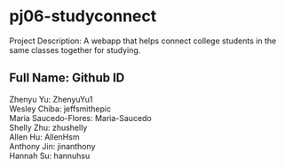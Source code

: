 # pj06-studyconnect

Project Description: A webapp that helps connect college students in the same classes together for studying.

Full Name: Github ID
----------------------
Zhenyu Yu: ZhenyuYu1 <br />
Wesley Chiba: jeffsmithepic <br />
Maria Saucedo-Flores: Maria-Saucedo <br />
Shelly Zhu: zhushelly <br />
Allen Hu: AllenHsm <br />
Anthony Jin: jinanthony <br />
Hannah Su: hannuhsu
